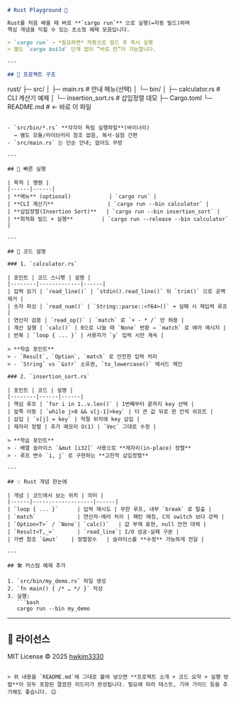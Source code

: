 ```markdown
# Rust Playground 🦀

Rust를 처음 배울 때 바로 **`cargo run`** 으로 실행(=자동 빌드)하며
핵심 개념을 익힐 수 있는 초소형 예제 모음입니다.

> `cargo run` → *필요하면* 자동으로 빌드 후 즉시 실행  
> 별도 `cargo build` 단계 없이 “바로 런”이 가능합니다.

---

## 📂 프로젝트 구조

```

rust/
├─ src/
│  ├─ main.rs                 # 안내 메뉴(선택)
│  └─ bin/
│     ├─ calculator.rs        # CLI 계산기 예제
│     └─ insertion\_sort.rs    # 삽입정렬 데모
├─ Cargo.toml
└─ README.md                  # ← 바로 이 파일

````

- `src/bin/*.rs` **각각이 독립 실행파일**(바이너리)  
  → 별도 모듈/라이브러리 참조 없음, 복사·실험 간편
- `src/main.rs` 는 단순 안내; 없어도 무방

---

## 🚀 빠른 실행

| 목적 | 명령 |
|------|------|
| **메뉴** (optional)            | `cargo run` |
| **CLI 계산기**                 | `cargo run --bin calculator` |
| **삽입정렬(Insertion Sort)**   | `cargo run --bin insertion_sort` |
| **최적화 빌드 + 실행**         | `cargo run --release --bin calculator` |

---

## 📝 코드 설명

### 1. `calculator.rs`

| 포인트 | 코드 스니펫 | 설명 |
|--------|-------------|------|
| 입력 읽기 | `read_line()` | `stdin().read_line()` 뒤 `trim()` 으로 공백 제거 |
| 숫자 파싱 | `read_num()` | `String::parse::<f64>()` ➜ 실패 시 재입력 루프 |
| 연산자 검증 | `read_op()` | `match` 로 `+ - * /` 만 허용 |
| 계산 실행 | `calc()` | 0으로 나눌 때 `None` 반환 → `match` 로 에러 메시지 |
| 반복 | `loop { ... }` | 사용자가 `y` 입력 시만 계속 |

> **학습 포인트**  
> - `Result`, `Option`, `match` 로 안전한 입력 처리  
> - `String` vs `&str` 소유권, `to_lowercase()` 메서드 체인

### 2. `insertion_sort.rs`

| 포인트 | 코드 | 설명 |
|--------|------|------|
| 핵심 루프 | `for i in 1..v.len()` | 1번째부터 끝까지 key 선택 |
| 앞쪽 이동 | `while j>0 && v[j-1]>key` | 더 큰 값 뒤로 한 칸씩 쉬프트 |
| 삽입 | `v[j] = key` | 적절 위치에 key 삽입 |
| 제자리 정렬 | 추가 메모리 O(1) | `Vec` 그대로 수정 |

> **학습 포인트**  
> - 배열 슬라이스 `&mut [i32]` 사용으로 **제자리(in-place) 정렬**  
> - 루프 변수 `i, j` 로 구현하는 **고전적 삽입정렬**

---

## 💡 Rust 개념 한눈에

| 개념 | 코드에서 보는 위치 | 의미 |
|------|-------------------|------|
| `loop { ... }`      | 입력 재시도 | 무한 루프, 내부 `break` 로 탈출 |
| `match`             | 연산자·에러 처리 | 패턴 매칭, C의 switch 보다 강력 |
| `Option<T>` / `None`| `calc()`   | 값 부재 표현, null 안전 대체 |
| `Result<T,_>`       | `read_line`| I/O 성공·실패 구분 |
| 가변 참조 `&mut`    | 정렬함수   | 슬라이스를 **수정** 가능하게 전달 |

---

## 🛠️ 커스텀 예제 추가

1. `src/bin/my_demo.rs` 파일 생성  
2. `fn main() { /* … */ }` 작성  
3. 실행:  
   ```bash
   cargo run --bin my_demo
````

---

## 📜 라이선스

MIT License © 2025 [hwkim3330](https://github.com/hwkim3330)

```

> 위 내용을 `README.md`에 그대로 붙여 넣으면 **프로젝트 소개 + 코드 요약 + 실행 방법**이 모두 포함된 깔끔한 리드미가 완성됩니다. 필요에 따라 테스트, 기여 가이드 등을 추가해도 좋습니다. 😉
```
